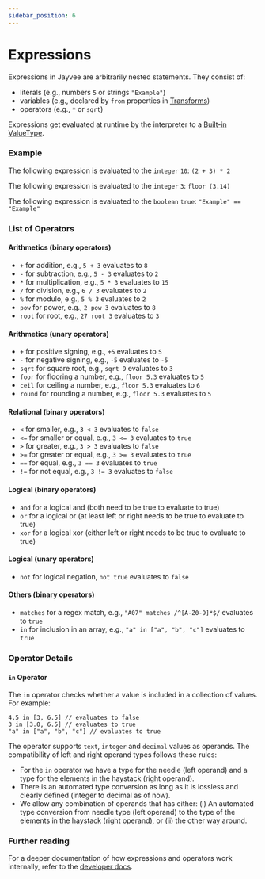 ```yaml
---
sidebar_position: 6
---
```


# Expressions

Expressions in Jayvee are arbitrarily nested statements. They consist of:
- literals (e.g., numbers `5` or strings `"Example"`)
- variables (e.g., declared by `from` properties in [Transforms](./transforms.md))
- operators (e.g., `*` or `sqrt`)

Expressions get evaluated at runtime by the interpreter to a [Built-in ValueType](./valuetypes/builtin-valuetypes).

### Example

The following expression is evaluated to the `integer` `10`: `(2 + 3) * 2`

The following expression is evaluated to the `integer` `3`: `floor (3.14)`

The following expression is evaluated to the `boolean` `true`: `"Example" == "Example"`

### List of Operators

#### Arithmetics (binary operators)
- `+` for addition, e.g., `5 + 3` evaluates to `8`
- `-` for subtraction, e.g., `5 - 3` evaluates to `2`
- `*` for multiplication, e.g., `5 * 3` evaluates to `15`
- `/` for division, e.g., `6 / 3` evaluates to `2`
- `%` for modulo, e.g., `5 % 3` evaluates to `2`
- `pow` for power, e.g., `2 pow 3` evaluates to `8`
- `root` for root, e.g., `27 root 3` evaluates to `3`

#### Arithmetics (unary operators)
- `+` for positive signing, e.g., `+5` evaluates to `5`
- `-` for negative signing, e.g., `-5` evaluates to `-5`
- `sqrt` for square root, e.g., `sqrt 9` evaluates to `3`
- `foor` for flooring a number, e.g., `floor 5.3` evaluates to `5`
- `ceil` for ceiling a number, e.g., `floor 5.3` evaluates to `6`
- `round` for rounding a number, e.g., `floor 5.3` evaluates to `5`

#### Relational (binary operators)
- `<` for smaller, e.g., `3 < 3` evaluates to `false`
- `<=` for smaller or equal, e.g., `3 <= 3` evaluates to `true`
- `>` for greater, e.g., `3 > 3` evaluates to `false`
- `>=` for greater or equal, e.g., `3 >= 3` evaluates to `true`
- `==` for equal, e.g., `3 == 3` evaluates to `true`
- `!=` for not equal, e.g., `3 != 3` evaluates to `false`

#### Logical (binary operators)
- `and` for a logical and (both need to be true to evaluate to true)
- `or` for a logical or (at least left or right needs to be true to evaluate to true)
- `xor` for a logical xor (either left or right needs to be true to evaluate to true)

#### Logical (unary operators)
- `not` for logical negation, `not true` evaluates to `false`

#### Others (binary operators)
- `matches` for a regex match, e.g., `"A07" matches /^[A-Z0-9]*$/` evaluates to `true`
- `in` for inclusion in an array, e.g., `"a" in ["a", "b", "c"]` evaluates to `true`

### Operator Details

#### `in` Operator

The `in` operator checks whether a value is included in a collection of values. For example:

```jayvee
4.5 in [3, 6.5] // evaluates to false
3 in [3.0, 6.5] // evaluates to true
"a" in ["a", "b", "c"] // evaluates to true
```

The operator supports `text`, `integer` and `decimal` values as operands. The compatibility of left and right operand types follows these rules:
- For the `in` operator we have a type for the needle (left operand) and a type for the elements in the haystack (right operand).
- There is an automated type conversion as long as it is lossless and clearly defined (integer to decimal as of now).
- We allow any combination of operands that has either: (i) An automated type conversion from needle type (left operand) to the type of the elements in the haystack (right operand), or (ii) the other way around.


### Further reading
For a deeper documentation of how expressions and operators work internally, refer to the [developer docs](../dev/04-guides/04-expressions-and-operators.md).